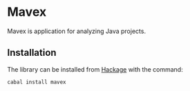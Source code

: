 # Mavex

Mavex is application for analyzing Java projects.

## Installation
The library can be installed from [Hackage](http://hackage.haskell.org/package/mavex) with the command:

```sh
cabal install mavex
```


